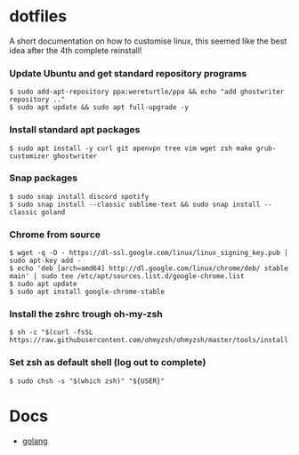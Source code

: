 # dotfiles

A short documentation on how to customise linux, this seemed like the best idea after the 4th complete reinstall!

### Update Ubuntu and get standard repository programs
    $ sudo add-apt-repository ppa:wereturtle/ppa && echo "add ghostwriter repository .."
    $ sudo apt update && sudo apt full-upgrade -y

### Install standard apt packages
    $ sudo apt install -y curl git openvpn tree vim wget zsh make grub-customizer ghostwriter

### Snap packages
    $ sudo snap install discord spotify
    $ sudo snap install --classic sublime-text && sudo snap install --classic goland

### Chrome from source
    $ wget -q -O - https://dl-ssl.google.com/linux/linux_signing_key.pub | sudo apt-key add -
    $ echo 'deb [arch=amd64] http://dl.google.com/linux/chrome/deb/ stable main' | sudo tee /etc/apt/sources.list.d/google-chrome.list
    $ sudo apt update
    $ sudo apt install google-chrome-stable

### Install the zshrc trough oh-my-zsh
    $ sh -c "$(curl -fsSL https://raw.githubusercontent.com/ohmyzsh/ohmyzsh/master/tools/install.sh)"

### Set zsh as default shell (log out to complete)
    $ sudo chsh -s "$(which zsh)" "${USER}"
    
# Docs
- [golang](docs/golang.md)